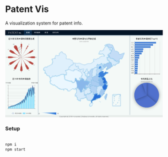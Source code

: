 # Patent Vis

A visualization system for patent info.

![demo](./doc/demo.png)

### Setup

```

npm i
npm start

```
